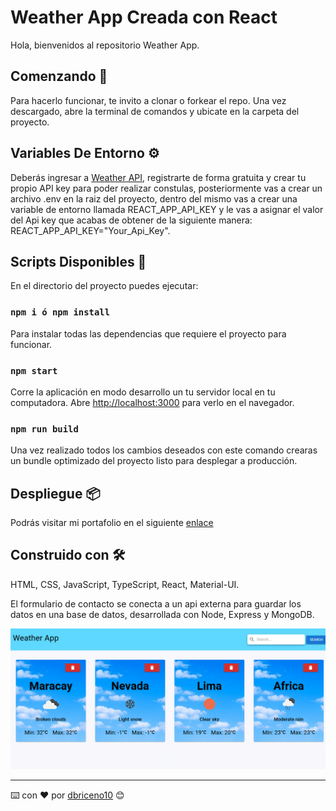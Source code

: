 # Weather App Creada con React

Hola, bienvenidos al repositorio Weather App.

## Comenzando 🚀

Para hacerlo funcionar, te invito a clonar o forkear el repo. Una vez descargado, abre la terminal de comandos y ubicate en la carpeta del proyecto.

## Variables De Entorno ⚙️

Deberás ingresar a [Weather API](https://openweathermap.org/api), registrarte de forma gratuita y crear tu propio API key para poder realizar constulas, posteriormente vas a crear un archivo .env en la raiz del proyecto, dentro del mismo vas a crear una variable de entorno llamada REACT_APP_API_KEY y le vas a asignar el valor del Api key que acabas de obtener de la siguiente manera: REACT_APP_API_KEY="Your_Api_Key".

## Scripts Disponibles 📌

En el directorio del proyecto puedes ejecutar:

### `npm i ó npm install`
Para instalar todas las dependencias que requiere el proyecto para funcionar.

### `npm start`

Corre la aplicación en modo desarrollo un tu servidor local en tu computadora.
Abre [http://localhost:3000](http://localhost:3000) para verlo en el navegador.


### `npm run build`

Una vez realizado todos los cambios deseados con este comando crearas un bundle optimizado del proyecto listo para desplegar a producción.

## Despliegue 📦

Podrás visitar mi portafolio en el siguiente [enlace](https://weather-app-fawn-theta.vercel.app/)

## Construido con 🛠️

HTML, CSS, JavaScript, TypeScript, React, Material-UI.

El formulario de contacto se conecta a un api externa para guardar los datos en una base de datos, desarrollada con Node, Express y MongoDB.

<img src="./public/miniatura.png"/>

---
⌨️ con ❤️ por [dbriceno10](https://github.com/dbriceno10) 😊